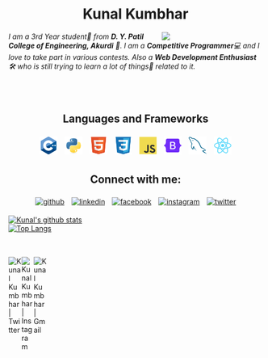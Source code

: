 <h1 align = "center"><b>Kunal Kumbhar</b></h1>
<img width = "200px" align="right" src = "https://github.com/mrfamouskk7/profile/blob/main/Images/1999636735animated-computer-gif4.gif">
<p>
  <i>I am a 3rd Year student🤵 from <b>D. Y. Patil College of Engineering, Akurdi</b> 🏬. I am a <b>Competitive Programmer</b>💻 and I love to take part in various contests. Also a <b>Web Development Enthusiast</b>🛠 who is still trying to learn a lot of things🔬 related to it.</i>
</p>
<br><br>

<h2 align = "center"></h2>

<h2 align = "center">Languages and Frameworks</h2>
<p align = "center">
   <img width="7%" style="padding:5px" src="https://github.com/devicons/devicon/blob/master/icons/cplusplus/cplusplus-original.svg">
   <img width="7%"style="padding:5px" src="https://github.com/devicons/devicon/blob/master/icons/python/python-original.svg">
   <img width="7%" style="padding:5px" src="https://github.com/devicons/devicon/blob/master/icons/html5/html5-original.svg">
   <img width="7%" style="padding:5px" src="https://github.com/devicons/devicon/blob/master/icons/css3/css3-original.svg">
   <img width="7%" style="padding:5px" src="https://github.com/devicons/devicon/blob/master/icons/javascript/javascript-original.svg">
   <img width="7%" style="padding:5px" src="https://github.com/devicons/devicon/blob/master/icons/bootstrap/bootstrap-plain.svg">
   <img width="7%" style="padding:5px" src="https://github.com/devicons/devicon/blob/master/icons/mysql/mysql-plain.svg">
   <img width="7%" style="padding:5px" src="https://github.com/devicons/devicon/blob/master/icons/react/react-original.svg">
</p>
<h2 align = "center">Connect with me:</h2>
<p align="center">
	<a href="https://github.com/imakash3011"><img alt="github" width="10%" style="padding:5px" src="https://img.icons8.com/clouds/100/000000/github.png"/></a>
	<a href="https://www.linkedin.com/in/imakash3011/"><img alt="linkedin" width="10%" style="padding:5px" src="https://img.icons8.com/clouds/100/000000/linkedin.png"/></a>
	<a href="https://www.facebook.com/imakash3011/"><img alt="facebook" width="10%" style="padding:5px" src="https://img.icons8.com/clouds/100/000000/facebook-new.png"/></a>
	<a href="https://www.instagram.com/imakash3011/"><img alt="instagram" width="10%" style="padding:5px" src="https://img.icons8.com/clouds/100/000000/instagram.png"/></a>
	<a href="https://twitter.com/imakash3011"><img alt="twitter" width="10%" style="padding:5px" src="https://img.icons8.com/clouds/100/000000/twitter.png"/></a>
</p>

[![Kunal's github stats](https://github-readme-stats.vercel.app/api?username=mrfamouskk7&theme=chartreuse-dark&show_icons=true)](https://github.com/anuraghazra/github-readme-stats)<br>
[![Top Langs](https://github-readme-stats.vercel.app/api/top-langs/?username=mrfamouskk7&theme=chartreuse-dark&show_icons=true)](https://github.com/anuraghazra/github-readme-stats)
<br><br><br>

  <a href="https://twitter.com/Hasaber8">
    <img align="left" alt="Kunal Kumbhar | Twitter" width="26px" src="https://github.com/TheDudeThatCode/TheDudeThatCode/blob/master/Assets/Twitter.svg" />
  </a>
  <a href="https://www.instagram.com/Hasaber8/">
    <img align="left" alt="Kunal Kumbhar | Instagram" width="24px" src="https://github.com/TheDudeThatCode/TheDudeThatCode/blob/master/Assets/Instagram.svg" />
  </a>
  <a href="mailto:rohanhasabe8@gmail.com">
    <img align="left" alt="Kunal Kumbhar | Gmail" width="26px" src="https://github.com/TheDudeThatCode/TheDudeThatCode/blob/master/Assets/Gmail.svg" />
  </a>
<br><br><br><br>
